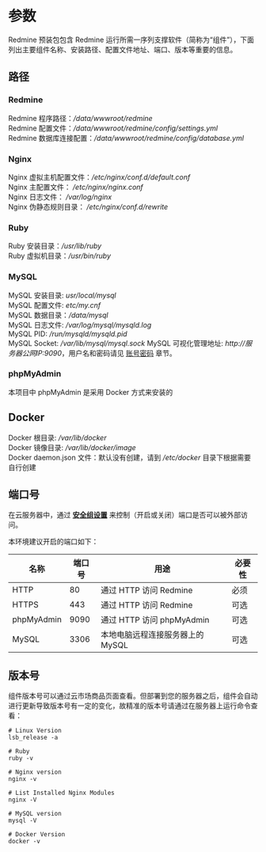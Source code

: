 # 参数

Redmine 预装包包含 Redmine 运行所需一序列支撑软件（简称为“组件”），下面列出主要组件名称、安装路径、配置文件地址、端口、版本等重要的信息。

## 路径

### Redmine

Redmine 程序路径：*/data/wwwroot/redmine*  
Redmine 配置文件：*/data/wwwroot/redmine/config/settings.yml*  
Redmine 数据库连接配置：*/data/wwwroot/redmine/config/database.yml*

### Nginx

Nginx 虚拟主机配置文件：*/etc/nginx/conf.d/default.conf*  
Nginx 主配置文件： */etc/nginx/nginx.conf*  
Nginx 日志文件： */var/log/nginx*  
Nginx 伪静态规则目录： */etc/nginx/conf.d/rewrite*

### Ruby

Ruby 安装目录：*/usr/lib/ruby*  
Ruby 虚拟机目录：*/usr/bin/ruby*  

### MySQL

MySQL 安装目录: *usr/local/mysql*  
MySQL 配置文件: *etc/my.cnf*   
MySQL 数据目录：*/data/mysql*   
MySQL 日志文件: */var/log/mysql/mysqld.log*   
MySQL PID: */run/mysqld/mysqld.pid*   
MySQL Socket: */var/lib/mysql/mysql.sock*
MySQL 可视化管理地址: *http://服务器公网IP:9090*，用户名和密码请见 [账号密码](/zh/stack-accounts.md#mysql) 章节。

### phpMyAdmin

本项目中 phpMyAdmin 是采用 Docker 方式来安装的 

## Docker

Docker 根目录: */var/lib/docker*  
Docker 镜像目录: */var/lib/docker/image*   
Docker daemon.json 文件：默认没有创建，请到 */etc/docker* 目录下根据需要自行创建   

## 端口号

在云服务器中，通过 **[安全组设置](https://support.websoft9.com/docs/faq/zh/tech-instance.html)** 来控制（开启或关闭）端口是否可以被外部访问。 

本环境建议开启的端口如下：

| 名称 | 端口号 | 用途 |  必要性 |
| --- | --- | --- | --- |
| HTTP | 80 | 通过 HTTP 访问 Redmine | 必须 |
| HTTPS | 443 | 通过 HTTP 访问 Redmine | 可选 |
| phpMyAdmin | 9090 | 通过 HTTP 访问 phpMyAdmin | 可选 |
| MySQL | 3306 | 本地电脑远程连接服务器上的 MySQL | 可选 |

## 版本号

组件版本号可以通过云市场商品页面查看。但部署到您的服务器之后，组件会自动进行更新导致版本号有一定的变化，故精准的版本号请通过在服务器上运行命令查看：

```shell
# Linux Version
lsb_release -a

# Ruby
ruby -v

# Nginx version
nginx -v

# List Installed Nginx Modules
nginx -V

# MySQL version
mysql -V

# Docker Version
docker -v
```